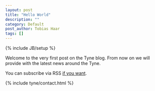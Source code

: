 ```yaml
---
layout: post
title: "Hello World"
description: ""
category: Default
post_author: Tobias Haar
tags: []
---
```

{% include JB/setup %}

Welcome to the very first post on the Tyne blog. From now on we will provide with
the latest news around the Tyne.

You can subscribe via RSS <a href="/rss.xml">if you want</a>.

{% include tyne/contact.html %}
